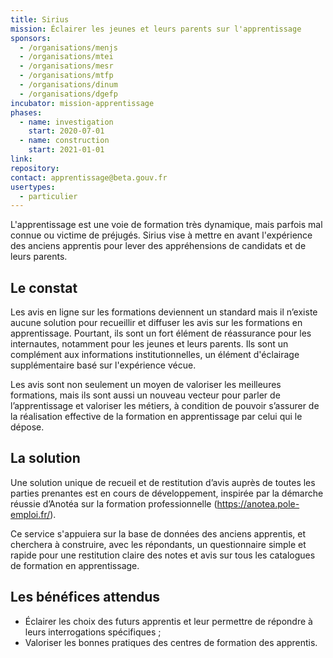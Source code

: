 ```yaml
---
title: Sirius
mission: Éclairer les jeunes et leurs parents sur l'apprentissage
sponsors:
  - /organisations/menjs
  - /organisations/mtei
  - /organisations/mesr
  - /organisations/mtfp
  - /organisations/dinum
  - /organisations/dgefp
incubator: mission-apprentissage
phases:
  - name: investigation
    start: 2020-07-01
  - name: construction
    start: 2021-01-01
link: 
repository: 
contact: apprentissage@beta.gouv.fr
usertypes:
  - particulier
---
```


L'apprentissage est une voie de formation très dynamique, mais parfois mal connue ou victime de préjugés. Sirius vise à mettre en avant l'expérience des anciens apprentis pour lever des appréhensions de candidats et de leurs parents.


## Le constat

Les avis en ligne sur les formations deviennent un standard mais il n’existe aucune solution pour recueillir et diffuser les avis sur les formations en apprentissage. Pourtant, ils sont un fort élément de réassurance pour les internautes, notamment pour les jeunes et leurs parents. Ils sont un complément aux informations institutionnelles, un élément d'éclairage supplémentaire basé sur l'expérience vécue. 

Les avis sont non seulement un moyen de valoriser les meilleures formations, mais ils sont aussi un nouveau vecteur pour parler de l’apprentissage et valoriser les métiers, à condition de pouvoir s’assurer de la réalisation effective de la formation en apprentissage par celui qui le dépose.


## La solution

Une solution unique de recueil et de restitution d’avis auprès de toutes les parties prenantes est en cours de développement, inspirée par la démarche réussie d’Anotéa sur la formation professionnelle (https://anotea.pole-emploi.fr/).

Ce service s'appuiera sur la base de données des anciens apprentis, et cherchera à construire, avec les répondants, un questionnaire simple et rapide pour une restitution claire des notes et avis sur tous les catalogues de formation en apprentissage.


## Les bénéfices attendus

- Éclairer les choix des futurs apprentis et leur permettre de répondre à leurs interrogations spécifiques ;
- Valoriser les bonnes pratiques des centres de formation des apprentis.
